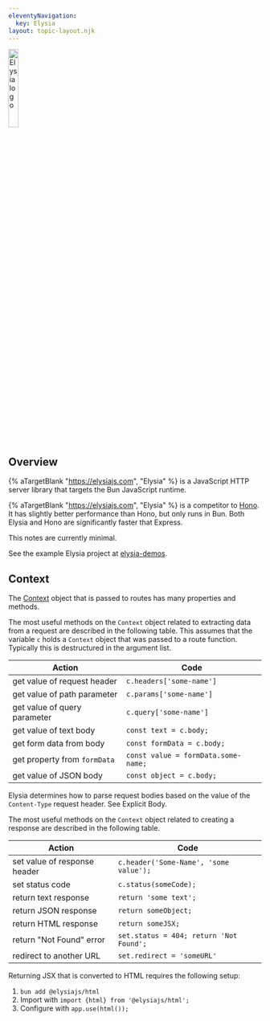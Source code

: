 ```yaml
---
eleventyNavigation:
  key: Elysia
layout: topic-layout.njk
---
```


<style>
  img {
    border: 1px solid gray;
  }
</style>

<img alt="Elysia logo" style="border: none; width: 20%"
  src="/blog/assets/elysia-logo.png?v={{pkg.version}}"
  title="Elysia logo">

## Overview

{% aTargetBlank "https://elysiajs.com", "Elysia" %}
is a JavaScript HTTP server library that targets the Bun JavaScript runtime.

{% aTargetBlank "https://elysiajs.com", "Elysia" %} is a competitor to
<a href="/blog/topics/#/hono" target="_blank">Hono</a>.
It has slightly better performance than Hono, but only runs in Bun.
Both Elysia and Hono are significantly faster that Express.

This notes are currently minimal.

See the example Elysia project at
<a href="https://github.com/mvolkmann/elysia-demos"
target="_blank">elysia-demos</a>.

## Context

The <a href="https://elysiajs.com/essential/context.html"
target="_blank">Context</a> object that is passed to routes
has many properties and methods.

The most useful methods on the `Context` object
related to extracting data from a request
are described in the following table.
This assumes that the variable `c` holds a `Context` object
that was passed to a route function.
Typically this is destructured in the argument list.

| Action                       | Code                                |
| ---------------------------- | ----------------------------------- |
| get value of request header  | `c.headers['some-name']`            |
| get value of path parameter  | `c.params['some-name']`             |
| get value of query parameter | `c.query['some-name']`              |
| get value of text body       | `const text = c.body;`              |
| get form data from body      | `const formData = c.body;`          |
| get property from `formData` | `const value = formData.some-name;` |
| get value of JSON body       | `const object = c.body;`            |

Elysia determines how to parse request bodies based on
the value of the `Content-Type` request header.
See <a src="https://elysiajs.com/life-cycle/parse#explicit-body"
target="_blank">Explicit Body</a>.

The most useful methods on the `Context` object
related to creating a response
are described in the following table.

| Action                       | Code                                    |
| ---------------------------- | --------------------------------------- |
| set value of response header | `c.header('Some-Name', 'some value');`  |
| set status code              | `c.status(someCode);`                   |
| return text response         | `return 'some text';`                   |
| return JSON response         | `return someObject;`                    |
| return HTML response         | `return someJSX;`                       |
| return "Not Found" error     | `set.status = 404; return 'Not Found';` |
| redirect to another URL      | `set.redirect = 'someURL'`              |

Returning JSX that is converted to HTML requires the following setup:

1. `bun add @elysiajs/html`
1. Import with `import {html} from '@elysiajs/html';`
1. Configure with `app.use(html());`

